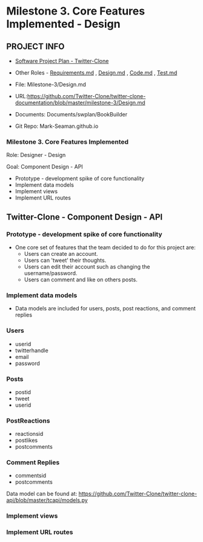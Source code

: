 # Milestone 3. Core Features Implemented - Design


## PROJECT INFO

* [Software Project Plan - Twitter-Clone](../Index.md)

* Other Roles - [Requirements.md](Requirements.md)
, [Design.md](Design.md)
, [Code.md](Code.md)
, [Test.md](Test.md)



* File: Milestone-3/Design.md

* URL:https://github.com/Twitter-Clone/twitter-clone-documentation/blob/master/milestone-3/Design.md

* Documents: Documents/swplan/BookBuilder

* Git Repo: Mark-Seaman.github.io




### Milestone 3. Core Features Implemented



Role: Designer - Design

Goal: Component Design - API

* Prototype - development spike of core functionality
* Implement data models
* Implement views
* Implement URL routes



## Twitter-Clone - Component Design - API



### Prototype - development spike of core functionality
  * One core set of features that the team decided to do for this project are:
    * Users can create an account.
    * Users can 'tweet' their thoughts.
    * Users can edit their account such as changing the username/password.
    * Users can comment and like on others posts. 


### Implement data models
* Data models are included for users, posts, post reactions, and comment replies

 ### Users
  * userid
  * twitterhandle
  * email
  * password
 
 ### Posts
  * postid
  * tweet
  * userid
 
 ### PostReactions
  * reactionsid
  * postlikes
  * postcomments
  
 ### Comment Replies
  * commentsid
  * postcomments
  
  
  Data model can be found at: https://github.com/Twitter-Clone/twitter-clone-api/blob/master/tcapi/models.py
    


### Implement views


### Implement URL routes
